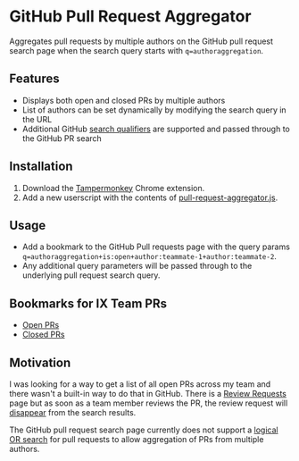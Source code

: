 # GitHub Pull Request Aggregator
Aggregates pull requests by multiple authors on the GitHub pull request search page when the search query starts with `q=authoraggregation`.

## Features
* Displays both open and closed PRs by multiple authors
* List of authors can be set dynamically by modifying the search query in the URL
* Additional GitHub [search qualifiers](https://docs.github.com/en/search-github/searching-on-github/searching-issues-and-pull-requests) are supported and passed through to the GitHub PR search

## Installation
1. Download the [Tampermonkey](https://chrome.google.com/webstore/detail/tampermonkey/dhdgffkkebhmkfjojejmpbldmpobfkfo?hl=en) 
Chrome extension. 
2. Add a new userscript with the contents of [pull-request-aggregator.js](https://github.com/jiayingxu/github-pull-request-aggregator/blob/main/pull-request-aggregator.js).

## Usage
* Add a bookmark to the GitHub Pull requests page with the query params `q=authoraggregation+is:open+author:teammate-1+author:teammate-2`.
* Any additional query parameters will be passed through to the underlying pull request search query.

## Bookmarks for IX Team PRs
* [Open PRs](https://github.com/pulls?q=authoraggregator+is%3Aopen+user%3AAddepar+author%3Aalex-anderson-addepar+author%3Aaslattum-addepar+author%3Agerryster+author%3Agordon-addepar+author%3AjamesHendersonAddepar+author%3Ajiayingxu+author%3Aswornimbarahi+author%3Awei-addepar)
* [Closed PRs](https://github.com/pulls?q=authoraggregator+is%3Aclosed+user%3AAddepar+author%3Aalex-anderson-addepar+author%3Aaslattum-addepar+author%3Agerryster+author%3Agordon-addepar+author%3AjamesHendersonAddepar+author%3Ajiayingxu+author%3Aswornimbarahi+author%3Awei-addepar)

## Motivation
I was looking for a way to get a list of all open PRs across my team and there wasn't a built-in way to do that in GitHub.
There is a [Review Requests](https://github.com/pulls/review-requested) page but as soon as a team member reviews the PR, 
the review request will [disappear](https://github.com/pulls/review-requested) from the search results.

The GitHub pull request search page currently does not support a [logical OR search](https://stackoverflow.com/a/61618255)
for pull requests to allow aggregation of PRs from multiple authors.  